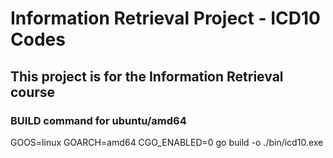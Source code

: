 # Information Retrieval Project - ICD10 Codes

## This project is for the Information Retrieval course

### BUILD command for ubuntu/amd64

GOOS=linux GOARCH=amd64 CGO_ENABLED=0 go build -o ./bin/icd10.exe